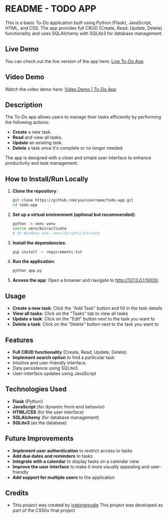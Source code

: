 # README - TODO APP

This is a basic To-Do application built using Python (Flask), JavaScript, HTML, and CSS. The app provides full CRUD (Create, Read, Update, Delete) functionality and uses SQLAlchemy with SQLite3 for database management.

## Live Demo

You can check out the live version of the app here: [Live To-Do App](https://icekingroyale.pythonanywhere.com/)

## Video Demo

Watch the video demo here: [Video Demo | To-Do App](https://drive.google.com/file/d/1j7lfWszIdFmwaLHP0qCteL0j1rJ2ains/view?usp=drivesdk)


## Description

The To-Do app allows users to manage their tasks efficiently by performing the following actions:
- **Create** a new task.
- **Read** and view all tasks.
- **Update** an existing task.
- **Delete** a task once it's complete or no longer needed.

The app is designed with a clean and simple user interface to enhance productivity and task management.

## How to Install/Run Locally

1. **Clone the repository**:
   ```bash
   git clone https://github.com/yourusername/todo-app.git
   cd todo-app
   ```

2. **Set up a virtual environment (optional but recommended)**:
    ```bash
    python -m venv venv
    source venv/bin/activate 
    # On Windows use: venv\Scripts\activate
    ```
3. **Install the dependencies**:
    ```bash
    pip install -r requirements.txt
    ```

4. **Run the application**:
    ```bash
    python app.py
    ```

5. **Access the app**: Open a browser and navigate to http://127.0.0.1:5000/.


## Usage
- **Create a new task**: Click the "Add Task" button and fill in the task details
- **View all tasks**: Click on the "Tasks" tab to view all tasks
- **Update a task**: Click on the "Edit" button next to the task you want to
- **Delete a task**: Click on the "Delete" button next to the task you want to

## Features
- **Full CRUD functionality** (Create, Read, Update, Delete).
- **Implement search option** to find a particular task
- Intuitive and user-friendly interface.
- Data persistence using SQLite3.
- User-interface updates using JavaScript

## Technologies Used
- **Flask** (Python)
- **JavaScript** (for dynamic front-end behavior)
- **HTML/CSS** (for the user interface)
- **SQLAlchemy** (for database management)
- **SQLite3** (as the database)

## Future Improvements
- **Implement user authentication** to restrict access to tasks
- **Add due dates and reminders** to tasks
- **Integrate with a calendar** to display tasks on a calendar view
- **Improve the user interface** to make it more visually appealing and user-friendly
- **Add support for multiple users** to the application

## Credits
- This project was created by [icekingroyale](https://x.com/icekingroyale) This project was developed as part of the CS50x final project





    